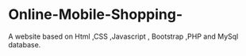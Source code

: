 # Online-Mobile-Shopping-
A website based on Html ,CSS ,Javascript , Bootstrap ,PHP and MySql database.  
